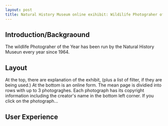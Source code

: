 ```yaml
---
layout: post
title: Natural History Museum online exihibit: Wildilife Photograher of The Year.
---
```


## Introduction/Backgraound
The wildlife Photograher of the Year has been run by the Natural History Museun every year since 1964.

## Layout
At the top, there are explanation of the exhibit, (plus a list of filter, if they are being used.) At the bottom is an online form. 
The mean page is dividied into rows with up to 3 photograghes. Each photograph has its copyright information including the creator's name in the bottom left corner.
If you click on the photograph...

## User Experience


